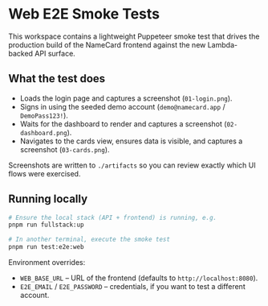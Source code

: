 # Web E2E Smoke Tests

This workspace contains a lightweight Puppeteer smoke test that drives the production build of the NameCard frontend against the new Lambda-backed API surface.

## What the test does
- Loads the login page and captures a screenshot (`01-login.png`).
- Signs in using the seeded demo account (`demo@namecard.app` / `DemoPass123!`).
- Waits for the dashboard to render and captures a screenshot (`02-dashboard.png`).
- Navigates to the cards view, ensures data is visible, and captures a screenshot (`03-cards.png`).

Screenshots are written to `./artifacts` so you can review exactly which UI flows were exercised.

## Running locally
```bash
# Ensure the local stack (API + frontend) is running, e.g.
pnpm run fullstack:up

# In another terminal, execute the smoke test
pnpm run test:e2e:web
```

Environment overrides:
- `WEB_BASE_URL` – URL of the frontend (defaults to `http://localhost:8080`).
- `E2E_EMAIL` / `E2E_PASSWORD` – credentials, if you want to test a different account.
```
